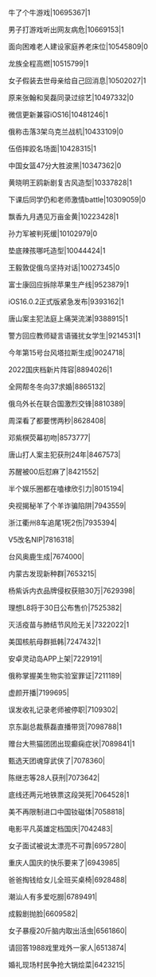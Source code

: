 牛了个牛游戏|10695367|1

男子打游戏听出网友病危|10669153|1

面向困难老人建设家庭养老床位|10545809|0

龙族全程高燃|10515799|1

女子假装去世母亲给自己回消息|10502027|1

原来张翰和吴磊同录过综艺|10497332|0

微信更新兼容iOS16|10481246|1

俄称击落3架乌克兰战机|10433109|0

伍佰摔跤名场面|10428315|1

中国女篮47分大胜波黑|10347362|0

黄晓明王鸥新剧复古风造型|10337828|1

下课后同学仍和老师激情battle|10309059|0

飘香九月遇见万亩金黄|10223428|1

孙力军被判死缓|10102979|0

垫底辣孩哪吒造型|10044424|1

王毅敦促俄乌坚持对话|10027345|0

富士康回应拆除苹果生产线|9523879|1

iOS16.0.2正式版紧急发布|9393162|1

唐山案主犯法庭上痛哭流涕|9388915|1

警方回应教师疑言语骚扰女学生|9214531|1

今年第15号台风塔拉斯生成|9024718|

2022国庆档新片阵容|8894026|1

全网帮冬冬向37求婚|8865132|

俄乌外长在联合国激烈交锋|8810389|

周深看了都要愣两秒|8628408|

邓紫棋荧幕初吻|8573777|

唐山打人案主犯获刑24年|8467573|

苏醒被00后怼麻了|8421552|

半个娱乐圈都在嗑棣欣引力|8015194|

央视揭秘羊了个羊诈骗陷阱|7943559|

浙江衢州8车追尾1死2伤|7935394|

V5改名NIP|7816318|

台风奥鹿生成|7674000|

内蒙古发现新种群|7653215|

杨紫诉内衣品牌侵权获赔30万|7629398|

理想L8将于30日公布售价|7525382|

灭活疫苗与肺结节风险无关|7322022|1

美国核航母群抵韩|7247432|1

安卓灵动岛APP上架|7229191|

俄称掌握美生物实验室罪证|7211189|

虚颜开播|7199695|

误发收礼记录老师被停职|7109302|

京东副总裁蔡磊直播带货|7098788|1

赠台大熊猫团团出现癫痫症状|7089841|1

甄选天团魂穿武侠了|7078360|

陈继志等28人获刑|7073642|

底线还两元地铁票这段哭死|7064528|1

美不再限制进口中国钕磁体|7058818|

电影平凡英雄定档国庆|7042483|

女子面试被说太漂亮不可靠|6957280|

重庆人国庆的快乐要来了|6943985|

爸爸掏钱给女儿全班买桌椅|6928488|

潮汕人有多爱吃朥|6789491|

成毅剧抛脸|6609582|

女子暴瘦20斤脑内取出活虫|6561860|

请回答1988戏里戏外一家人|6513874|

婚礼现场村民争抢大锅烩菜|6423215|

